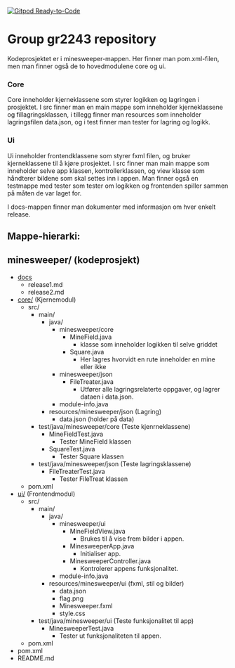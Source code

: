 [![Gitpod Ready-to-Code](https://img.shields.io/badge/Gitpod-Ready--to--Code-blue?logo=gitpod)](https://gitpod.stud.ntnu.no/#https://gitlab.stud.idi.ntnu.no/it1901/groups-2022/gr2243/gr2243) 

# Group gr2243 repository 

Kodeprosjektet er i minesweeper-mappen. Her finner man pom.xml-filen, men man finner også de to hovedmodulene core og ui. 

### Core
Core inneholder kjerneklassene som styrer logikken og lagringen i prosjektet. I src finner man en main mappe som inneholder kjerneklassene og fillagringsklassen, i tillegg finner man resources som inneholder lagringsfilen data.json, og i test finner man tester for lagring og logikk.

### Ui
Ui inneholder frontendklassene som styrer fxml filen, og bruker kjerneklassene til å kjøre prosjektet. I src finner man main mappe som inneholder selve app klassen, kontrollerklassen, og view klasse som håndterer bildene som skal settes inn i appen. Man finner også en testmappe med tester som tester om logikken og frontenden spiller sammen på måten de var laget for.

I docs-mappen finner man dokumenter med informasjon om hver enkelt release. 

## Mappe-hierarki:
minesweeper/ (kodeprosjekt)
-
- [docs](/docs/)
    - release1.md
    - release2.md
- [core/](/minesweeper/core/) (Kjernemodul)
    - src/
        - main/
            - java/
                - minesweeper/core
                    - MineField.java
                        - klasse som inneholder logikken til selve griddet
                    - Square.java
                        - Her lagres hvorvidt en rute inneholder en mine eller ikke
                - minesweeper/json
                    - FileTreater.java
                        - Utfører alle lagringsrelaterte oppgaver, og lagrer dataen i data.json.
                - module-info.java
            - resources/minesweeper/json (Lagring)
                - data.json (holder på data)
        - test/java/minesweeper/core (Teste kjenrneklassene)
            - MineFieldTest.java
                - Tester MineField klassen
            - SquareTest.java
                - Tester Square klassen
        - test/java/minesweeper/json (Teste lagringsklassene)
            - FileTreaterTest.java
                - Tester FileTreat klassen
    - pom.xml
- [ui/](/minesweeper/ui/) (Frontendmodul)
    - src/
        - main/
            - java/
                - minesweeper/ui
                    - MineFieldView.java
                        - Brukes til å vise frem bilder i appen.
                    - MinesweeperApp.java
                        - Initialiser app.
                    - MinesweeperController.java
                        - Kontrolerer appens funksjonalitet.
                - module-info.java
            - resources/minesweeper/ui (fxml, stil og bilder)
                - data.json
                - flag.png
                - Minesweeper.fxml
                - style.css
        - test/java/minesweeper/ui (Teste funksjonalitet til app)
            - MinesweeperTest.java
                - Tester ut funksjonaliteten til appen.
    - pom.xml
- pom.xml
- README.md
